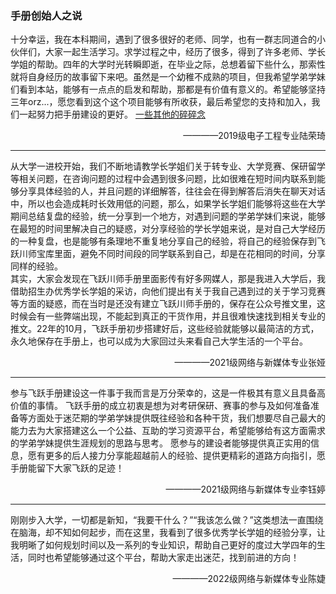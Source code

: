 ### 手册创始人之说

十分幸运，我在本科期间，遇到了很多很好的老师、同学，也有一群志同道合的小伙伴们，大家一起生活学习。求学过程之中，经历了很多，得到了许多老师、学长学姐的帮助。四年的大学时光转瞬即逝，在毕业之际，总想着留下些什么，那索性就将自身经历的故事留下来吧。虽然是一个幼稚不成熟的项目，但我希望学弟学妹们看到本站，能够有一点点的启发和帮助，那都是有价值有意义的。希望能够坚持三年orz...，愿您看到这个这个项目能够有所收获，最后希望您的支持和加入，我们一起努力把手册建设的更好。
[一些其他的碎碎念](https://m6tsmtxj3r.feishu.cn/docx/Kq3Ud9m61o3mBbxpGVIc4AunnAg)
<p align="right">————2019级电子工程专业陆荣琦</p>

---

从大学一进校开始，我们不断地请教学长学姐们关于转专业、大学竞赛、保研留学等相关问题，在咨询问题的过程中会遇到很多问题，比如很难在短时间内联系到能够分享具体经验的人，并且问题的详细解答，往往会在得到解答后消失在聊天对话中，所以也会造成耗时长效用低的问题，那么，如果学长学姐们能够将这些在大学期间总结复盘的经验，统一分享到一个地方，对遇到问题的学弟学妹们来说，能够在最短的时间里解决自己的疑惑，对分享经验的学长学姐来说，是对自己大学经历的一种复盘，也是能够有条理地不重复地分享自己的经验，将自己的经验保存到飞跃川师宝库里面，避免不同时间段的同学联系到自己，却是在花相同的时间，分享同样的经验。</br>
其实，大家会发现在飞跃川师手册里面影传有好多网媒人，那是我进入大学后，我借助招生办优秀学长学姐的采访，向他们提出有关于我自己遇到过的关于学习竞赛等方面的疑惑，而在当时是还没有建立飞跃川师手册的，保存在公众号推文里，这时候会有一些弊端出现，不能起到真正的干货作用，并且很难快速找到相关专业的推文。22年的10月，飞跃手册初步搭建好后，这些经验就能够以最简洁的方式，永久地保存在手册上，也可以成为大家回过头来看自己大学生活的一个平台。
<p align="right">————2021级网络与新媒体专业张娅</p>

---

参与飞跃手册建设这一件事于我而言是万分荣幸的，这是一件极其有意义且具备高价值的事情。
飞跃手册的成立初衷是想为对考研保研、赛事的参与及如何准备准备等方面处于迷茫期的学弟学妹提供既往经验和各种干货，我们想要尽自己最大的能力去为大家搭建这么一个公益、互助的学习资源平台，希望能够给有这方面需求的学弟学妹提供生涯规划的思路与思考。
愿参与的建设者能够提供真正实用的信息，愿有更多的后人接力分享能超越前人的经验、提供更精彩的道路方向指引，愿手册能留下大家飞跃的足迹！
<p align="right">————2021级网络与新媒体专业李钰婷</p>

---

刚刚步入大学，一切都是新知，“我要干什么？”“我该怎么做？”这类想法一直围绕在脑海，却不知如何起步，而在这里，我看到了很多优秀学长学姐的经验分享，让我明晰了如何规划时间以及一系列的专业知识，帮助自己更好的度过大学四年的生活，同时也希望能够通过这个平台，帮助大家走出迷茫，找到前进的方向！
<p align="right">————2022级网络与新媒体专业陈婕</p>
<br>

